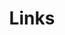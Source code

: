 ---
title: Links
links:
  - title: WMSC Radio
    description: WMSC is a non-commercial, college radio station located at and owned by Montclair State University in Montclair, New Jersey, United States.
    website: https://wmscradio.com
    image: https://wmscradio.com/wp-content/uploads/sites/4/2018/10/icon.jpg
menu:
    main: 
        weight: 4
        params:
            icon: link

comments: false
---